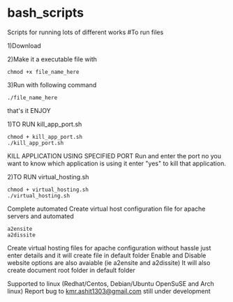 # bash_scripts
Scripts for running lots of different works
#To run files 

1)Download

2)Make it a executable file with 
    
    chmod +x file_name_here

3)Run with following command
    
    ./file_name_here
    
that's it 
ENJOY

1)TO RUN kill_app_port.sh 
    
    chmod + kill_app_port.sh
    ./kill_app_port.sh

KILL APPLICATION USING SPECIFIED PORT
Run and enter the port no you want to know which application is using it
enter "yes" to kill that application.

2)TO RUN virtual_hosting.sh

    chmod + virtual_hosting.sh
    ./virtual_hosting.sh 
Complete automated Create virtual host configuration file for apache servers and automated
    
    a2ensite 
    a2dissite
    
Create virtual hosting files for apache configuration without hassle 
just enter details and it will create file in default folder
Enable and Disable website options are also avaiable 
(ie a2ensite and a2dissite)
It will also create document root folder in default folder

Supported to linux (Redhat/Centos, Debian/Ubuntu OpenSuSE and Arch linux)
Report bug to kmr.ashit1303@gmail.com
still under development

